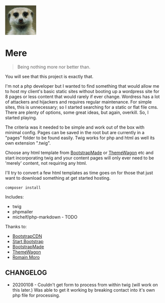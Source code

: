 ![Mere Logo](assets/images/logo.jpg)
# Mere

> Being nothing more nor better than.

You will see that this project is exactly that. 

I'm not a php developer but I wanted to find something that would allow me to host my client's basic static sites without booting up a wordpress site for 8 pages or less content that would rarely if ever change. Wordress has a lot of attackers and hijackers and requires regular maintenance. For simple sites, this is unnecessary; so I started searching for a static or flat file cms. There are plenty of options, some great ideas, but again, overkill. So, I started playing. 

The criteria was it needed to be simple and work out of the box with minimal config. Pages can be saved in the root but are currently in a "pages" folder to be found easily. Twig works for php and html as well its own extension ".twig". 

Choose any html template from [BootstrapMade](https://bootstrapmade.com) or [ThemeWagon](https://themewagon.com) etc and start incorporating twig and your content pages will only ever need to be 'merely' content, not requiring any html.

I'll try to convert a few html templates as time goes on for those that just want to download something at get started hosting. 

```
composer install
```


Includes: 

* twig
* phpmailer
* michelf/php-markdown - TODO


Thanks to:
* [BootstrapCDN](https://www.bootstrapcdn.com/)
* [Start Bootstrap](https://startbootstrap.com)
* [BootstrapMade](https://bootstrapmade.com)
* [ThemeWagon](https://themewagon.com)
* [Romain Moro](https://github.com/c4ilus)

## CHANGELOG
* 20200108 - Couldn't get form to process from within twig (will work on this later.) Was able to get it working by breaking contact into it's own php file for processing.